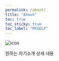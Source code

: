 ```yaml
---
permalink: /about/
title: "About"
toc: true
toc_sticky: true
toc_label: "MYSELF"
---
```


![icon](assetslogo.icoapple-icon-120x120.png)

원하는 자기소개 상세 내용